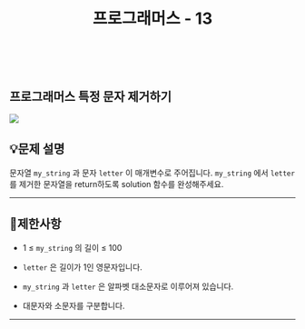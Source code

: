 ﻿---
layout: post
title: "프로그래머스 - 13"
category: studylog
tags: algorithm
---

<br>

## 프로그래머스 특정 문자 제거하기


![](https://velog.velcdn.com/images/dlsdud9098/post/e1464da6-734f-4172-a5d3-8df73b71a328/image.png)
## 💡문제 설명
문자열 ```my_string```
과 문자 ```letter```
이 매개변수로 주어집니다. ```my_string```
에서 ```letter```
를 제거한 문자열을 return하도록 solution 함수를 완성해주세요.


---




## 🚫제한사항


* 1 ≤ ```my_string```
의 길이 ≤ 100




* ```letter```
은 길이가 1인 영문자입니다.




* ```my_string```
과 ```letter```
은 알파벳 대소문자로 이루어져 있습니다.




* 대문자와 소문자를 구분합니다.




---


